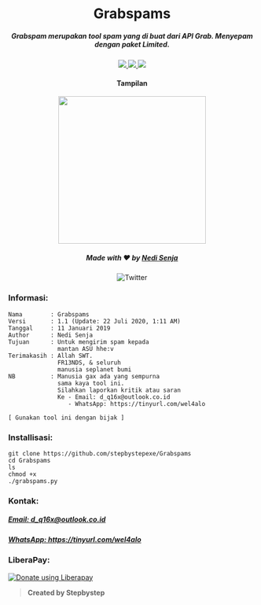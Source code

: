 <h1 align="center">Grabspams</h1>
<h5 align="center">Grabspam merupakan tool spam yang di buat dari API Grab. Menyepam dengan paket Limited.</h5>

<p align="center">
  <a href="https://www.php.net">
    <img src="https://img.shields.io/badge/Language-PHP-blueviolet.svg">
  </a>
  <a href="https://github.com/stepbystepexe/Grabspams/blob/master/LICENSE">
    <img src="https://img.shields.io/badge/License-GPL%203-red.svg">
  </a>
  <a href="https://opensource.org">
    <img src="https://img.shields.io/badge/Open%20Source-●-success.svg">
  </a>
</p>

<h4 align="center">Tampilan</h4>
<p align="center">
  <img src="https://github.com/stepbystepexe/Grabspams/blob/master/Skrinsut.png" width="300">
</a></p>

<h5>
<p align="center">
  Made with ❤️ by <a href="https://github.com/stepbystepexe">Nedi Senja</a>
</h5>
</p>

<p align="center">
  <img src="https://img.shields.io/twitter/url?url=https%3A%2F%2Fgithub.com%2Stepbystepexe%2FGrabspams" alt="Twitter">
</p>

### Informasi:
```text
Nama        : Grabspams
Versi       : 1.1 (Update: 22 Juli 2020, 1:11 AM)
Tanggal     : 11 Januari 2019
Author      : Nedi Senja
Tujuan      : Untuk mengirim spam kepada
              mantan ASU hhe:v
Terimakasih : Allah SWT.
              FR13NDS, & seluruh
              manusia seplanet bumi
NB          : Manusia gax ada yang sempurna
              sama kaya tool ini.
              Silahkan laporkan kritik atau saran
              Ke - Email: d_q16x@outlook.co.id
                 - WhatsApp: https://tinyurl.com/wel4alo

[ Gunakan tool ini dengan bijak ]
```

### Installisasi:
```text
git clone https://github.com/stepbystepexe/Grabspams
cd Grabspams
ls
chmod +x
./grabspams.py
```
### Kontak:

<h5> <a href="http://d_q16x@outlook.co.id">Email: d_q16x@outlook.co.id</a>
</h5>
<h5> <a href="https://tinyurl.com/wel4alo">WhatsApp: https://tinyurl.com/wel4alo</a>
</h5>

### LiberaPay:
<noscript><a href="https://liberapay.com/stepbystepexe/donate"><img alt="Donate using Liberapay" src="https://liberapay.com/assets/widgets/donate.svg"></a></noscript>

>**Created by Stepbystep**

